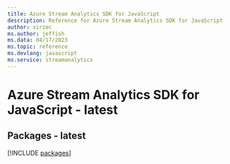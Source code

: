 ```yaml
---
title: Azure Stream Analytics SDK for JavaScript
description: Reference for Azure Stream Analytics SDK for JavaScript
author: xirzec
ms.author: jeffish
ms.data: 04/17/2023
ms.topic: reference
ms.devlang: javascript
ms.service: streamanalytics
---
```

# Azure Stream Analytics SDK for JavaScript - latest
## Packages - latest
[!INCLUDE [packages](stream-analytics-index.md)]